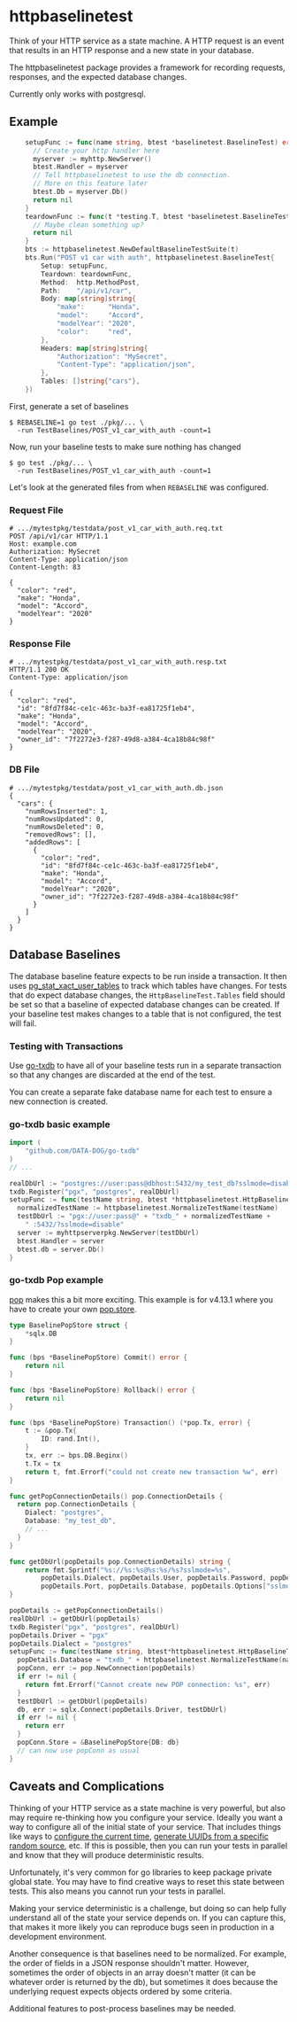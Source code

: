 # httpbaselinetest

Think of your HTTP service as a state machine. A HTTP request is an
event that results in an HTTP response and a new state in your
database.

The httpbaselinetest package provides a framework for recording
requests, responses, and the expected database changes.

Currently only works with postgresql.

## Example

```go
	setupFunc := func(name string, btest *baselinetest.BaselineTest) error {
      // Create your http handler here
      myserver := myhttp.NewServer()
      btest.Handler = myserver
      // Tell httpbaselinetest to use the db connection.
      // More on this feature later
      btest.Db = myserver.Db() 
      return nil
    }
	teardownFunc := func(t *testing.T, btest *baselinetest.BaselineTest) error {
      // Maybe clean something up?
      return nil
    }
	bts := httpbaselinetest.NewDefaultBaselineTestSuite(t)
	bts.Run("POST v1 car with auth", httpbaselinetest.BaselineTest{
		Setup: setupFunc,
		Teardown: teardownFunc,
		Method:  http.MethodPost,
		Path:    "/api/v1/car",
		Body: map[string]string{
			"make":      "Honda",
			"model":     "Accord",
			"modelYear": "2020",
            "color":     "red",
		},
		Headers: map[string]string{
			"Authorization": "MySecret",
			"Content-Type": "application/json",
		},
		Tables: []string{"cars"},
	})
```

First, generate a set of baselines

    $ REBASELINE=1 go test ./pkg/... \
      -run TestBaselines/POST_v1_car_with_auth -count=1
      
Now, run your baseline tests to make sure nothing has changed

    $ go test ./pkg/... \
      -run TestBaselines/POST_v1_car_with_auth -count=1

Let's look at the generated files from when `REBASELINE` was configured.

### Request File
```
# .../mytestpkg/testdata/post_v1_car_with_auth.req.txt
POST /api/v1/car HTTP/1.1
Host: example.com
Authorization: MySecret
Content-Type: application/json
Content-Length: 83

{
  "color": "red",
  "make": "Honda",
  "model": "Accord",
  "modelYear": "2020"
}
```

### Response File
```
# .../mytestpkg/testdata/post_v1_car_with_auth.resp.txt
HTTP/1.1 200 OK
Content-Type: application/json

{
  "color": "red",
  "id": "8fd7f84c-ce1c-463c-ba3f-ea81725f1eb4",
  "make": "Honda",
  "model": "Accord",
  "modelYear": "2020",
  "owner_id": "7f2272e3-f287-49d8-a384-4ca18b84c98f"
}
```

### DB File
```
# .../mytestpkg/testdata/post_v1_car_with_auth.db.json
{
  "cars": {
    "numRowsInserted": 1,
    "numRowsUpdated": 0,
    "numRowsDeleted": 0,
    "removedRows": [],
    "addedRows": [
      {
        "color": "red",
        "id": "8fd7f84c-ce1c-463c-ba3f-ea81725f1eb4",
        "make": "Honda",
        "model": "Accord",
        "modelYear": "2020",
        "owner_id": "7f2272e3-f287-49d8-a384-4ca18b84c98f"
      }
    ]
  }
}
```
## Database Baselines
The database baseline feature expects to be run inside a transaction.
It then uses
[pg_stat_xact_user_tables](https://www.postgresql.org/docs/current/monitoring-stats.html)
to track which tables have changes.  For tests that do expect database
changes, the `HttpBaselineTest.Tables` field should be set so that a
baseline of expected database changes can be created.  If your
baseline test makes changes to a table that is not configured, the
test will fail. 

### Testing with Transactions
Use [go-txdb](https://github.com/DATA-DOG/go-txdb) to have all of your
baseline tests run in a separate transaction so that any changes are
discarded at the end of the test.

You can create a separate fake database name for each test to ensure a
new connection is created.

### go-txdb basic example
```go
import (
	"github.com/DATA-DOG/go-txdb"
)
// ...

realDbUrl := "postgres://user:pass@dbhost:5432/my_test_db?sslmode=disable"
txdb.Register("pgx", "postgres", realDbUrl)
setupFunc := func(testName string, btest *httpbaselinetest.HttpBaselineTest) error {
  normalizedTestName := httpbaselinetest.NormalizeTestName(testName)
  testDbUrl := "pgx://user:pass@" + "txdb_" + normalizedTestName +
    " :5432/?sslmode=disable"
  server := myhttpserverpkg.NewServer(testDbUrl)
  btest.Handler = server
  btest.db = server.Db()
}
```

### go-txdb Pop example
[pop](https://github.com/gobuffalo/pop) makes this a bit more
exciting. This example is for v4.13.1 where you have to create your
own [pop.store](https://github.com/gobuffalo/pop/blob/v4.13.1/store.go).

```go
type BaselinePopStore struct {
	*sqlx.DB
}

func (bps *BaselinePopStore) Commit() error {
	return nil
}

func (bps *BaselinePopStore) Rollback() error {
	return nil
}

func (bps *BaselinePopStore) Transaction() (*pop.Tx, error) {
	t := &pop.Tx{
		ID: rand.Int(),
	}
	tx, err := bps.DB.Beginx()
	t.Tx = tx
	return t, fmt.Errorf("could not create new transaction %w", err)
}

func getPopConnectionDetails() pop.ConnectionDetails {
  return pop.ConnectionDetails {
    Dialect: "postgres",
    Database: "my_test_db",
    // ...
  }
}

func getDbUrl(popDetails pop.ConnectionDetails) string {
	return fmt.Sprintf("%s://%s:%s@%s:%s/%s?sslmode=%s",
		popDetails.Dialect, popDetails.User, popDetails.Password, popDetails.Host,
		popDetails.Port, popDetails.Database, popDetails.Options["sslmode"])
}

popDetails := getPopConnectionDetails()
realDbUrl := getDbUrl(popDetails)
txdb.Register("pgx", "postgres", realDbUrl)
popDetails.Driver = "pgx"
popDetails.Dialect = "postgres"
setupFunc := func(testName string, btest*httpbaselinetest.HttpBaselineTest) error {
  popDetails.Database = "txdb_" + httpbaselinetest.NormalizeTestName(name)
  popConn, err := pop.NewConnection(popDetails)
  if err != nil {
	return fmt.Errorf("Cannot create new POP connection: %s", err)
  }
  testDbUrl := getDbUrl(popDetails)
  db, err := sqlx.Connect(popDetails.Driver, testDbUrl)
  if err != nil {
	return err
  }
  popConn.Store = &BaselinePopStore{DB: db}
  // can now use popConn as usual
}
```

## Caveats and Complications
Thinking of your HTTP service as a state machine is very powerful, but
also may require re-thinking how you configure your service.  Ideally
you want a way to configure all of the initial state of your service.
That includes things like ways to [configure the current
time](https://godoc.org/github.com/facebookgo/clock), [generate UUIDs
from a specific random
source](https://github.com/google/uuid/blob/master/version4.go#L34),
etc.  If this is possible, then you can run your tests in parallel and
know that they will produce deterministic results.

Unfortunately, it's very common for go libraries to keep package
private global state.  You may have to find creative ways to reset
this state between tests.  This also means you cannot run your tests
in parallel.

Making your service deterministic is a challenge, but doing so can
help fully understand all of the state your service depends on.  If
you can capture this, that makes it more likely you can reproduce bugs
seen in production in a development environment.

Another consequence is that baselines need to be normalized. For
example, the order of fields in a JSON response shouldn't matter.
However, sometimes the order of objects in an array doesn't matter (it
can be whatever order is returned by the db), but sometimes it does
because the underlying request expects objects ordered by some
criteria.

Additional features to post-process baselines may be needed.

